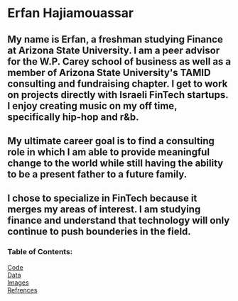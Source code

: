 # Erfan Hajiamouassar 
## My name is Erfan, a freshman studying Finance at Arizona State University. I am a peer advisor for the W.P. Carey school of business as well as a member of Arizona State University's TAMID consulting and fundraising chapter. I get to work on projects directly with Israeli FinTech startups. I enjoy creating music on my off time, specifically hip-hop and r&b. 
## My ultimate career goal is to find a consulting role in which I am able to provide meaningful change to the world while still having the ability to be a present father to a future family. 
## I chose to specialize in FinTech because it merges my areas of interest. I am studying finance and understand that technology will only continue to push bounderies in the field. 
### Table of Contents:
[Code](https://github.com/ehaji1/Erfan-Hajiamouassar/tree/main/code)  
[Data](https://github.com/ehaji1/Erfan-Hajiamouassar/tree/main/data)  
[Images](https://github.com/ehaji1/Erfan-Hajiamouassar/tree/main/images)  
[Refrences](https://github.com/ehaji1/Erfan-Hajiamouassar/tree/main/references)